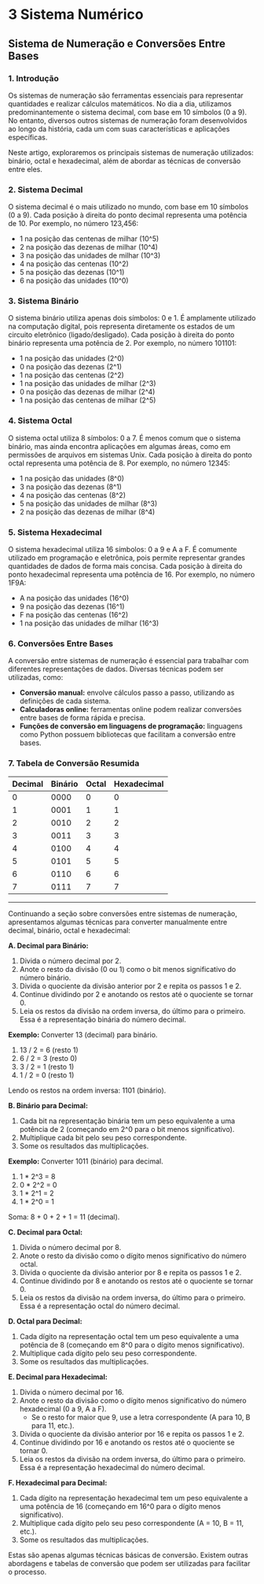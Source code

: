 # 3 Sistema Numérico

## Sistema de Numeração e Conversões Entre Bases

### 1. Introdução

Os sistemas de numeração são ferramentas essenciais para representar quantidades e realizar cálculos matemáticos. No dia a dia, utilizamos predominantemente o sistema decimal, com base em 10 símbolos (0 a 9). No entanto, diversos outros sistemas de numeração foram desenvolvidos ao longo da história, cada um com suas características e aplicações específicas.

Neste artigo, exploraremos os principais sistemas de numeração utilizados: binário, octal e hexadecimal, além de abordar as técnicas de conversão entre eles.

### 2. Sistema Decimal

O sistema decimal é o mais utilizado no mundo, com base em 10 símbolos (0 a 9). Cada posição à direita do ponto decimal representa uma potência de 10. Por exemplo, no número 123,456:

* 1 na posição das centenas de milhar (10^5)
* 2 na posição das dezenas de milhar (10^4)
* 3 na posição das unidades de milhar (10^3)
* 4 na posição das centenas (10^2)
* 5 na posição das dezenas (10^1)
* 6 na posição das unidades (10^0)

### 3. Sistema Binário

O sistema binário utiliza apenas dois símbolos: 0 e 1. É amplamente utilizado na computação digital, pois representa diretamente os estados de um circuito eletrônico (ligado/desligado). Cada posição à direita do ponto binário representa uma potência de 2. Por exemplo, no número 101101:

* 1 na posição das unidades (2^0)
* 0 na posição das dezenas (2^1)
* 1 na posição das centenas (2^2)
* 1 na posição das unidades de milhar (2^3)
* 0 na posição das dezenas de milhar (2^4)
* 1 na posição das centenas de milhar (2^5)

### 4. Sistema Octal

O sistema octal utiliza 8 símbolos: 0 a 7. É menos comum que o sistema binário, mas ainda encontra aplicações em algumas áreas, como em permissões de arquivos em sistemas Unix. Cada posição à direita do ponto octal representa uma potência de 8. Por exemplo, no número 12345:

* 1 na posição das unidades (8^0)
* 3 na posição das dezenas (8^1)
* 4 na posição das centenas (8^2)
* 5 na posição das unidades de milhar (8^3)
* 2 na posição das dezenas de milhar (8^4)

### 5. Sistema Hexadecimal

O sistema hexadecimal utiliza 16 símbolos: 0 a 9 e A a F. É comumente utilizado em programação e eletrônica, pois permite representar grandes quantidades de dados de forma mais concisa. Cada posição à direita do ponto hexadecimal representa uma potência de 16. Por exemplo, no número 1F9A:

* A na posição das unidades (16^0)
* 9 na posição das dezenas (16^1)
* F na posição das centenas (16^2)
* 1 na posição das unidades de milhar (16^3)

### 6. Conversões Entre Bases

A conversão entre sistemas de numeração é essencial para trabalhar com diferentes representações de dados. Diversas técnicas podem ser utilizadas, como:

* **Conversão manual:** envolve cálculos passo a passo, utilizando as definições de cada sistema.
* **Calculadoras online:** ferramentas online podem realizar conversões entre bases de forma rápida e precisa.
* **Funções de conversão em linguagens de programação:** linguagens como Python possuem bibliotecas que facilitam a conversão entre bases.

### 7. Tabela de Conversão Resumida

| Decimal | Binário | Octal | Hexadecimal |
| ------- | ------- | ----- | ----------- |
| 0       | 0000    | 0     | 0           |
| 1       | 0001    | 1     | 1           |
| 2       | 0010    | 2     | 2           |
| 3       | 0011    | 3     | 3           |
| 4       | 0100    | 4     | 4           |
| 5       | 0101    | 5     | 5           |
| 6       | 0110    | 6     | 6           |
| 7       | 0111    | 7     | 7           |

---

Continuando a seção sobre conversões entre sistemas de numeração, apresentamos algumas técnicas para converter manualmente entre decimal, binário, octal e hexadecimal:

**A. Decimal para Binário:**

1. Divida o número decimal por 2.
2. Anote o resto da divisão (0 ou 1) como o bit menos significativo do número binário.
3. Divida o quociente da divisão anterior por 2 e repita os passos 1 e 2.
4. Continue dividindo por 2 e anotando os restos até o quociente se tornar 0.
5. Leia os restos da divisão na ordem inversa, do último para o primeiro. Essa é a representação binária do número decimal.

**Exemplo:** Converter 13 (decimal) para binário.

1. 13 / 2 = 6 (resto 1)
2. 6 / 2 = 3 (resto 0)
3. 3 / 2 = 1 (resto 1)
4. 1 / 2 = 0 (resto 1)

Lendo os restos na ordem inversa: 1101 (binário).

**B. Binário para Decimal:**

1. Cada bit na representação binária tem um peso equivalente a uma potência de 2 (começando em 2^0 para o bit menos significativo).
2. Multiplique cada bit pelo seu peso correspondente.
3. Some os resultados das multiplicações.

**Exemplo:** Converter 1011 (binário) para decimal.

1. 1 * 2^3 = 8
2. 0 * 2^2 = 0
3. 1 * 2^1 = 2
4. 1 * 2^0 = 1

Soma: 8 + 0 + 2 + 1 = 11 (decimal).

**C. Decimal para Octal:**

1. Divida o número decimal por 8.
2. Anote o resto da divisão como o dígito menos significativo do número octal.
3. Divida o quociente da divisão anterior por 8 e repita os passos 1 e 2.
4. Continue dividindo por 8 e anotando os restos até o quociente se tornar 0.
5. Leia os restos da divisão na ordem inversa, do último para o primeiro. Essa é a representação octal do número decimal.

**D. Octal para Decimal:**

1. Cada dígito na representação octal tem um peso equivalente a uma potência de 8 (começando em 8^0 para o dígito menos significativo).
2. Multiplique cada dígito pelo seu peso correspondente.
3. Some os resultados das multiplicações.

**E. Decimal para Hexadecimal:**

1. Divida o número decimal por 16.
2. Anote o resto da divisão como o dígito menos significativo do número hexadecimal (0 a 9, A a F).
    * Se o resto for maior que 9, use a letra correspondente (A para 10, B para 11, etc.).
3. Divida o quociente da divisão anterior por 16 e repita os passos 1 e 2.
4. Continue dividindo por 16 e anotando os restos até o quociente se tornar 0.
5. Leia os restos da divisão na ordem inversa, do último para o primeiro. Essa é a representação hexadecimal do número decimal.

**F. Hexadecimal para Decimal:**

1. Cada dígito na representação hexadecimal tem um peso equivalente a uma potência de 16 (começando em 16^0 para o dígito menos significativo).
2. Multiplique cada dígito pelo seu peso correspondente (A = 10, B = 11, etc.).
3. Some os resultados das multiplicações.


Estas são apenas algumas técnicas básicas de conversão. Existem outras abordagens e tabelas de conversão que podem ser utilizadas para facilitar o processo.
